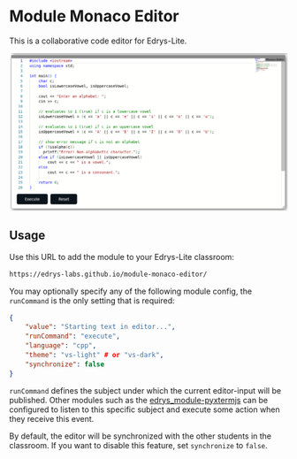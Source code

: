 # Module Monaco Editor

This is a collaborative code editor for Edrys-Lite.

![screen](./screenshot.png)

## Usage

Use this URL to add the module to your Edrys-Lite classroom:

```html
https://edrys-labs.github.io/module-monaco-editor/
```

You may optionally specify any of the following module config, the `runCommand` is the only setting that is required:

```json
{
    "value": "Starting text in editor...",
    "runCommand": "execute", 
    "language": "cpp",
    "theme": "vs-light" # or "vs-dark",
    "synchronize": false
}
```

`runCommand` defines the subject under which the current editor-input will be published.
Other modules such as the [edrys_module-pyxtermjs](https://github.com/Cross-Lab-Project/edrys_module-pyxtermjs) can be configured to listen to this specific subject and execute some action when they receive this event.

By default, the editor will be synchronized with the other students in the classroom. If you want to disable this feature, set `synchronize` to `false`.
